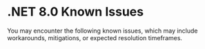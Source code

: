 # .NET 8.0 Known Issues

You may encounter the following known issues, which may include workarounds, mitigations, or expected resolution timeframes.

